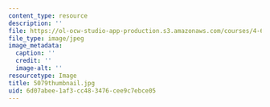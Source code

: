 ```yaml
---
content_type: resource
description: ''
file: https://ol-ocw-studio-app-production.s3.amazonaws.com/courses/4-614-religious-architecture-and-islamic-cultures-fall-2002/6d07abee1af3cc483476cee9c7ebce05_5079thumbnail.jpg
file_type: image/jpeg
image_metadata:
  caption: ''
  credit: ''
  image-alt: ''
resourcetype: Image
title: 5079thumbnail.jpg
uid: 6d07abee-1af3-cc48-3476-cee9c7ebce05
---
```

